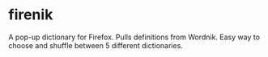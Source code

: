 # firenik

A pop-up dictionary for Firefox. Pulls definitions from Wordnik. Easy way to choose and shuffle between 5 different dictionaries. 
